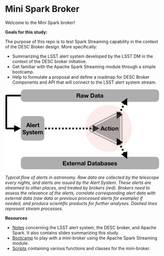 # Mini Spark Broker

Welcome to the Mini Spark broker!

**Goals for this study:**

The purpose of this repo is to test Spark Streaming capability in the context of the DESC Broker design. More specifically:

* Summarizing the LSST alert system developed by the LSST DM in the context of the DESC broker initiative.
* Get familiar with the Apache Spark Streaming module through a simple bootcamp.
* Help to formulate a proposal and define a roadmap for DESC Broker Components and API that will connect to the LSST alert system stream.

![broker](notes/system_design.png)

_Typical flow of alerts in astronomy. Raw data are collected by the telescope every nights, and alerts are issued by the Alert System. These alerts are streamed to other places, and treated by brokers (red). Brokers need to assess the relevance of the alerts, correlate corresponding alert data with external data (raw data or previous processed alerts for example) if needed, and produce scientific products for further analyses. Dashed lines represent stream processes._
 
 
**Resources**

* [Notes](notes/) concerning the LSST alert system, the DESC broker, and Apache Spark. It also contains slides summarizing this study.
* [Bootcamp](notebooks/) to play with a mini-broker using the Apache Spark Streaming module.
* [Scripts](python/) containing various functions and classes for the mini-broker.